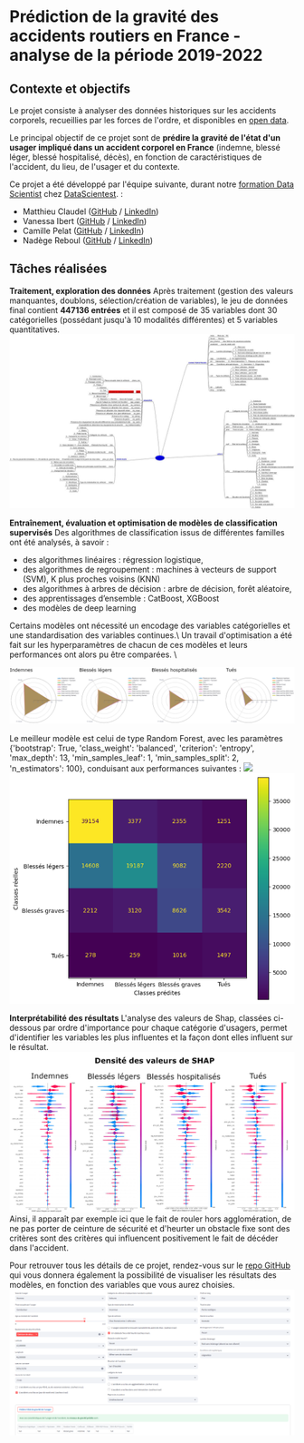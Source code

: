 # Prédiction de la gravité des accidents routiers en France - analyse de la période 2019-2022


## Contexte et objectifs

Le projet consiste à analyser des données historiques sur les accidents corporels, recueillies par les forces de l'ordre, et disponibles en [open data](https://www.data.gouv.fr/fr/datasets/bases-de-donnees-annuelles-des-accidents-corporels-de-la-circulation-routiere-annees-de-2005-a-2022/). 

Le principal objectif de ce projet sont de **prédire la gravité de l'état d'un usager impliqué dans un accident corporel en France** (indemne, blessé léger, blessé hospitalisé, décès), en fonction de caractéristiques de l'accident, du lieu, de l'usager et du contexte.

Ce projet a été développé par l'équipe suivante, durant notre [formation Data Scientist](https://datascientest.com/en/data-scientist-course) chez [DataScientest](https://datascientest.com/). : 

- Matthieu Claudel ([GitHub](https://github.com/matthieuclaudel) / [LinkedIn](http://www.linkedin.com/in/matthieu-claudel-8a927857))
- Vanessa Ibert ([GitHub](https://github.com/Vanessa-DS) / [LinkedIn](http://www.linkedin.com/in/vanessa-ibert))
- Camille Pelat ([GitHub](https://github.com/cpelat) / [LinkedIn](http://www.linkedin.com/in/camille-pelat-08a7b68a))
- Nadège Reboul ([GitHub](https://github.com/Nadege-R) / [LinkedIn](http://www.linkedin.com/in/nadege-reboul))

## Tâches réalisées
**Traitement, exploration des données**
Après traitement (gestion des valeurs manquantes, doublons, sélection/création de variables), le jeu de données final contient **447136 entrées** et il est composé de 35 variables dont 30 catégorielles (possédant jusqu'à 10 modalités différentes) et 5 variables quantitatives.
<img src="images/CarteMentale_ApresPrepro.jpeg?raw=true"/>

**Entraînement, évaluation et optimisation de modèles de classification supervisés**
Des algorithmes de classification issus de différentes familles ont été analysés, à savoir :
* des algorithmes linéaires : régression logistique,
* des algorithmes de regroupement : machines à vecteurs de support (SVM), K plus proches voisins (KNN)
* des algorithmes à arbres de décision : arbre de décision, forêt aléatoire,
* des apprentissages d’ensemble : CatBoost, XGBoost
* des modèles de deep learning 

Certains modèles ont nécessité un encodage des variables catégorielles et une standardisation des variables continues.\ 
Un travail d'optimisation a été fait sur les hyperparamètres de chacun de ces modèles et leurs performances ont alors pu être comparées. \

<img src="images/ComparaisonPerformances.png?raw=true"/>

Le meilleur modèle est celui de type Random Forest, avec les paramètres {'bootstrap': True, 'class_weight': 'balanced', 'criterion': 'entropy', 'max_depth': 13, 'min_samples_leaf': 1, 'min_samples_split': 2, 'n_estimators': 100}, conduisant aux performances suivantes :
<img src="images/RF_classifreport.png?raw=true"/>
<img src="images/rf_confusion_matrix.png?raw=true"/>

**Interprétabilité des résultats**
L'analyse des valeurs de Shap, classées ci-dessous par ordre d'importance pour chaque catégorie d'usagers, permet d'identifier les variables les plus influentes et la façon dont elles influent sur le résultat.
<img src="images/SHAP_Rf.jpg?raw=true"/>
Ainsi, il apparaît par exemple ici que le fait de rouler hors agglomération, de ne pas porter de ceinture de sécurité et d'heurter un obstacle fixe sont des critères sont des critères qui influencent positivement le fait de décéder dans l'accident. 

Pour retrouver tous les détails de ce projet, rendez-vous sur le  [repo GitHub](https://github.com/Nadege-R/Gravite-des-accidents-routiers) qui vous donnera également la possibilité de visualiser les résultats des modèles, en fonction des variables que vous aurez choisies.
<img src="images/Modeles_gravite.png?raw=true"/>